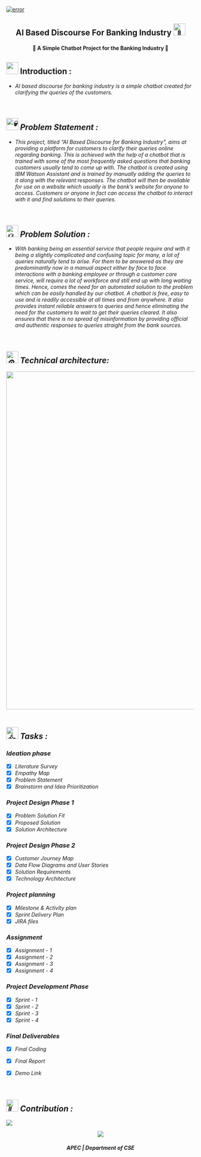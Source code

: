 <a href="https://github.com/IBM-EPBL/IBM-Project-17687-1659675217">
 <img src="https://user-images.githubusercontent.com/60611666/202780124-eea20d22-d31a-407a-9d78-1ab0d7cfa143.gif"
 alt="error">
</a>

<h2 align="center">AI Based Discourse For Banking Industry <a href="https://github.com/IBM-EPBL/IBM-Project-17687-1659675217" target="_blank"><picture>
    <img src="https://i.postimg.cc/RZJBD7CR/bank.gif" alt="🏦" width="32" height="32">
</picture></a></h2>


<h4 align="center">🏦 A Simple Chatbot Project for the Banking Industry 🏦 
  </h4>
 


<h2><picture>
    <img src="https://user-images.githubusercontent.com/60611666/202780369-ca845a7c-76e9-4423-b3e5-2f6927c67d45.gif" alt="" width="32" height="32">
</picture> Introduction :</h2><i>
<ul>
<li>AI based discourse for banking industry is a simple chatbot created for clarifying the queries of the customers. </li>
  </ul>
<br>

<div>
 <h2><picture>
    <img src="https://user-images.githubusercontent.com/60611666/202782515-e9d3a535-3f44-4f37-91aa-3403befdeb97.gif" alt="💀" width="32" height="32">
</picture> Problem Statement :</h2></div>
<ul>
<li> This project, titled “AI Based Discourse for Banking Industry”, aims at providing a platform for customers to clarify their queries online regarding banking. This is achieved with the help of a chatbot that is trained with some of the most frequently asked questions that banking customers usually tend to come up with. The chatbot is created using IBM Watson Assistant and is trained by manually adding the queries to it along with the relevant responses. The chatbot will then be available for use on a website which usually is the bank’s website for anyone to access.
Customers or anyone in fact can access the chatbot to interact with it and find solutions to their queries.
</li>
  </ul>
<br>

<div>
 <h2><picture>
    <img src="https://user-images.githubusercontent.com/60611666/202783206-8e3811e6-55a8-4405-9729-79fb6707b6aa.gif" alt="💡" width="32" height="32">
</picture> Problem Solution :</h2></div>
<ul>
<li> With banking being an essential service that people require and with it being a slightly complicated and confusing topic for many, a lot of queries naturally tend to arise. For them to be answered as they are predominantly now in a manual aspect either by face to face interactions with a banking employee or through a customer care service, will require a lot of workforce and still end up with long waiting times. Hence, comes the need for an automated solution to the problem which can be easily handled by our chatbot. A chatbot is free, easy to use and is readily accessible at all times and from anywhere. It also provides instant reliable answers to queries and hence eliminating the need for the customers to wait to get their queries cleared. It also ensures that there is no spread of misinformation by providing official and authentic responses to queries straight from the bank sources. </li>
  </ul>
<br>


<div>
 <h2><picture>
    <img src="https://user-images.githubusercontent.com/60611666/202783859-c88920e9-fc61-448f-9329-c7b99c03d3dc.gif" alt="⚙️" width="32" height="32">
</picture> Technical architecture: </h2></div>
<div align="center">
 <img src="https://user-images.githubusercontent.com/60611666/202784074-4c88e0cd-82fd-44ab-9482-f9bd0cd345ce.gif" width="900" >
 </div>

<br>

  <h2> <picture>
    <img src="https://user-images.githubusercontent.com/60611666/202786811-32183f0b-9a8f-4b1f-afaa-ff84041ad382.gif" alt="👍" width="32" height="32">
</picture> Tasks : </h2>
  
<h3> Ideation phase </h3>
  
- [x] Literature Survey <br>
- [x] Empathy Map <br>
- [x] Problem Statement <br>
- [x] Brainstorm and Idea Prioritization <br>

<h3> Project Design Phase 1 </h3>

- [x] Problem Solution Fit  <br>
- [x] Proposed Solution <br>
- [x] Solution Architecture <br>

<h3> Project Design Phase 2</h3>

- [x] Customer Journey Map <br>
- [x] Data Flow Diagrams and User Stories <br>
- [x] Solution Requirements <br>
- [x] Technology Architecture <br>

<h3> Project planning</h3>

- [x] Milestone & Activity plan<br>
- [x] Sprint Delivery Plan <br>
- [x] JIRA files <br>

<h3> Assignment</h3>

- [x] Assignment - 1 <br>
- [x] Assignment - 2  <br>
- [x] Assignment - 3  <br>
- [x] Assignment - 4 <br>

<h3> Project Development Phase</h3>

- [x] Sprint - 1 <br>
- [x] Sprint - 2 <br>
- [x] Sprint - 3 <br>
- [x] Sprint - 4 <br>

<h3> Final Deliverables </h3>

- [x] Final Coding <br>
- [x] Final Report <br>
- [x] Demo Link <br>


<br>
 <h2>
  <picture>
  <img src="https://user-images.githubusercontent.com/60611666/202787044-e8c31c53-e408-4015-8fe8-b174bc4a05df.gif" alt="🙏" width="32" height="32">
</picture> Contribution :</h2>



![](https://svgur.com/i/nQ2.svg)


<!--🦶FOOTER--> 

<!--⚽️ACTIVITY / 🌐WEBSITE: https://github.com/Readme-Workflows/recent-activity -->
<!--RECENT_ACTIVITY:start-->
<!--RECENT_ACTIVITY:end-->
<!--RECENT_ACTIVITY:last_update-->

<!--RECENT_ACTIVITY:last_update_end-->

<div align="center">
  <img src="https://user-images.githubusercontent.com/60611666/202786344-25ffb547-f790-4841-943b-ae22202d241c.gif">

 <h5> APEC | Department of CSE </h5>
